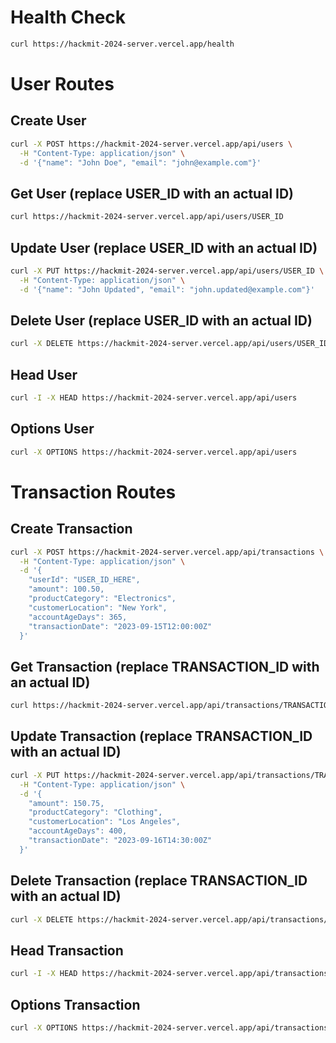 # Health Check

```bash
curl https://hackmit-2024-server.vercel.app/health
```

# User Routes

## Create User

```bash
curl -X POST https://hackmit-2024-server.vercel.app/api/users \
  -H "Content-Type: application/json" \
  -d '{"name": "John Doe", "email": "john@example.com"}'
```

## Get User (replace USER_ID with an actual ID)

```bash
curl https://hackmit-2024-server.vercel.app/api/users/USER_ID
```

## Update User (replace USER_ID with an actual ID)

```bash
curl -X PUT https://hackmit-2024-server.vercel.app/api/users/USER_ID \
  -H "Content-Type: application/json" \
  -d '{"name": "John Updated", "email": "john.updated@example.com"}'
```

## Delete User (replace USER_ID with an actual ID)

```bash
curl -X DELETE https://hackmit-2024-server.vercel.app/api/users/USER_ID
```

## Head User

```bash
curl -I -X HEAD https://hackmit-2024-server.vercel.app/api/users
```

## Options User

```bash
curl -X OPTIONS https://hackmit-2024-server.vercel.app/api/users
```

# Transaction Routes

## Create Transaction

```bash
curl -X POST https://hackmit-2024-server.vercel.app/api/transactions \
  -H "Content-Type: application/json" \
  -d '{
    "userId": "USER_ID_HERE",
    "amount": 100.50,
    "productCategory": "Electronics",
    "customerLocation": "New York",
    "accountAgeDays": 365,
    "transactionDate": "2023-09-15T12:00:00Z"
  }'
```

## Get Transaction (replace TRANSACTION_ID with an actual ID)

```bash
curl https://hackmit-2024-server.vercel.app/api/transactions/TRANSACTION_ID
```

## Update Transaction (replace TRANSACTION_ID with an actual ID)

```bash
curl -X PUT https://hackmit-2024-server.vercel.app/api/transactions/TRANSACTION_ID \
  -H "Content-Type: application/json" \
  -d '{
    "amount": 150.75,
    "productCategory": "Clothing",
    "customerLocation": "Los Angeles",
    "accountAgeDays": 400,
    "transactionDate": "2023-09-16T14:30:00Z"
  }'
```

## Delete Transaction (replace TRANSACTION_ID with an actual ID)

```bash
curl -X DELETE https://hackmit-2024-server.vercel.app/api/transactions/TRANSACTION_ID
```

## Head Transaction

```bash
curl -I -X HEAD https://hackmit-2024-server.vercel.app/api/transactions
```

## Options Transaction

```bash
curl -X OPTIONS https://hackmit-2024-server.vercel.app/api/transactions
```
